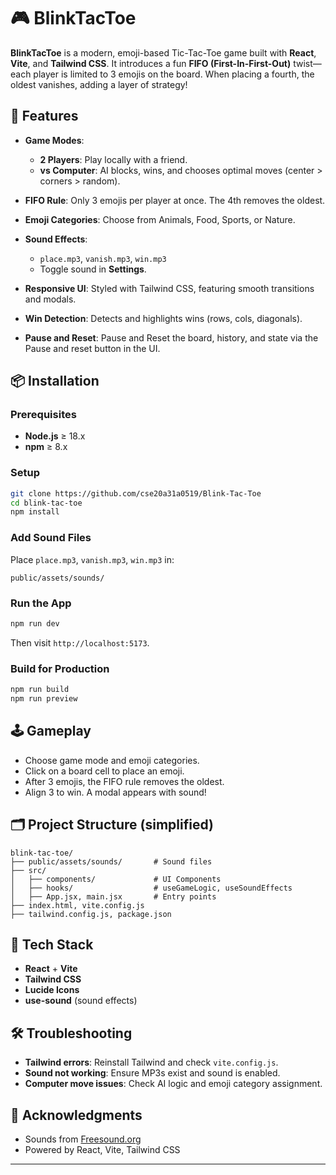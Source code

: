 # 🎮 BlinkTacToe

**BlinkTacToe** is a modern, emoji-based Tic-Tac-Toe game built with **React**, **Vite**, and **Tailwind CSS**. It introduces a fun **FIFO (First-In-First-Out)** twist—each player is limited to 3 emojis on the board. When placing a fourth, the oldest vanishes, adding a layer of strategy!

## 🚀 Features

* **Game Modes**:

  * **2 Players**: Play locally with a friend.
  * **vs Computer**: AI blocks, wins, and chooses optimal moves (center > corners > random).

* **FIFO Rule**: Only 3 emojis per player at once. The 4th removes the oldest.

* **Emoji Categories**: Choose from Animals, Food, Sports, or Nature.

* **Sound Effects**:

  * `place.mp3`, `vanish.mp3`, `win.mp3`
  * Toggle sound in **Settings**.

* **Responsive UI**: Styled with Tailwind CSS, featuring smooth transitions and modals.

* **Win Detection**: Detects and highlights wins (rows, cols, diagonals).
* **Pause and Reset**: Pause and Reset the board, history, and state via the  Pause and reset button in the UI.
## 📦 Installation

### Prerequisites

* **Node.js** ≥ 18.x
* **npm** ≥ 8.x

### Setup

```bash
git clone https://github.com/cse20a31a0519/Blink-Tac-Toe
cd blink-tac-toe
npm install
```

### Add Sound Files

Place `place.mp3`, `vanish.mp3`, `win.mp3` in:

```
public/assets/sounds/
```

### Run the App

```bash
npm run dev
```

Then visit `http://localhost:5173`.

### Build for Production

```bash
npm run build
npm run preview
```

## 🕹️ Gameplay

* Choose game mode and emoji categories.
* Click on a board cell to place an emoji.
* After 3 emojis, the FIFO rule removes the oldest.
* Align 3 to win. A modal appears with sound!

## 🗂️ Project Structure (simplified)

```
blink-tac-toe/
├── public/assets/sounds/       # Sound files
├── src/
│   ├── components/             # UI Components
│   ├── hooks/                  # useGameLogic, useSoundEffects
│   ├── App.jsx, main.jsx       # Entry points
├── index.html, vite.config.js
├── tailwind.config.js, package.json
```

## 🔧 Tech Stack

* **React** + **Vite**
* **Tailwind CSS**
* **Lucide Icons**
* **use-sound** (sound effects)

## 🛠️ Troubleshooting

* **Tailwind errors**: Reinstall Tailwind and check `vite.config.js`.
* **Sound not working**: Ensure MP3s exist and sound is enabled.
* **Computer move issues**: Check AI logic and emoji category assignment.



## 🙌 Acknowledgments

* Sounds from [Freesound.org](https://freesound.org)
* Powered by React, Vite, Tailwind CSS

---

